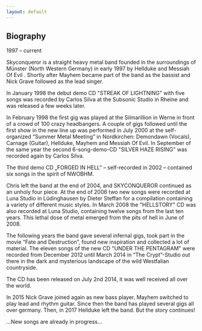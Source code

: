 ```yaml
---
layout: default
---
```


Biography
---

1997 – current

Skyconqueror is a straight heavy metal band founded in the surroundings of Münster (North
Western Germany) in early 1997 by Hellduke  and Messiah Of Evil . Shortly after Mayhem
became part of the band as the bassist and Nick Grave followed as the lead
singer.

In January 1998 the debut demo CD "STREAK OF LIGHTNING" with five songs was
recorded by Carlos Silva at the Subsonic Studio in Rheine and was released a few weeks
later.

In February 1998 the first gig was played at the Silmarillion in Werne in front of a crowd of
100 crazy headbangers. A couple of gigs followed until the first show in the new line up was
performed in July 2000 at the self-organized “Summer Metal Meeting” in Nordkirchen:
Demondawn (Vocals), Carnage (Guitar), Hellduke, Mayhem and Messiah Of Evil.
In September of the same year the second 6-song-demo-CD "SILVER HAZE RISING" was
recorded again by Carlos Silva.

The third demo CD „FORGED IN HELL“ – self-recorded in 2002 – contained six songs in the
spirit of NWOBHM.

Chris left the band at the end of 2004, and SKYCONQUEROR continued as an unholy four
piece. At the end of 2006 two new songs were recorded at Luna Studio in Lüdinghausen by
Dieter Steffan for a compilation containing a variety of different music styles.
In March 2008 the "HELLSTORY" CD was also recorded at Luna Studio, containing twelve
songs from the last ten years. This lethal dose of metal emerged from the pits of hell in June
of 2008.

The following years the band gave several infernal gigs, took part in the movie “Fate and
Destruction”, found new inspiration and collected a lot of material.
The eleven songs of the new CD "UNDER THE PENTAGRAM" were recorded from
December 2012 until March 2014 in “The Crypt”-Studio out there in the dark and mysterious
landscape of the wild Westfalian countryside.

The CD has been released on July 2nd 2014, it was well received all over the world.

In 2015 Nick Grave joined again as new bass player. Mayhem switched to play lead and rhythm
guitar. Since then the band has played several gigs all over germany.
Then, in 2017 Hellduke left the band. But the story continues!

...New songs are already in progress...